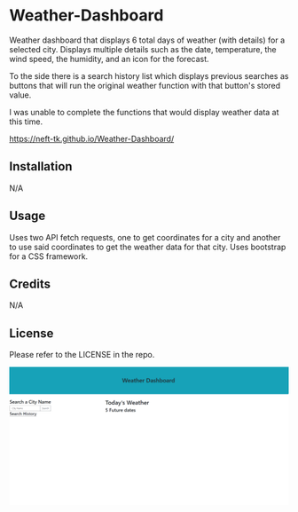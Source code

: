 # Weather-Dashboard
Weather dashboard that displays 6 total days of weather (with details) for a selected city. Displays multiple details such as the date, temperature, the wind speed, the humidity, and an icon for the forecast. 

To the side there is a search history list which displays previous searches as buttons that will run the original weather function with that button's stored value.

I was unable to complete the functions that would display weather data at this time.

https://neft-tk.github.io/Weather-Dashboard/

## Installation
N/A

## Usage

Uses two API fetch requests, one to get coordinates for a city and another to use said coordinates to get the weather data for that city. Uses bootstrap for a CSS framework.

## Credits
N/A

## License
Please refer to the LICENSE in the repo.

![plot](./assets/images/542e9bfcd96fcd815587d42f9abafe5a.png)